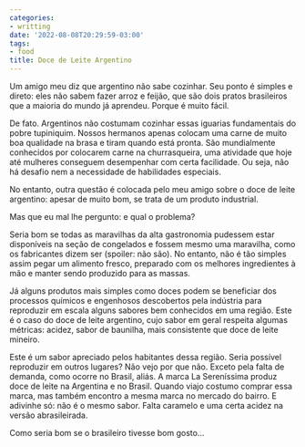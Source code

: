 ```yaml
---
categories:
- writting
date: '2022-08-08T20:29:59-03:00'
tags:
- food
title: Doce de Leite Argentino
---
```


Um amigo meu diz que argentino não sabe cozinhar. Seu ponto é simples e direto: eles não sabem fazer arroz e feijão, que são dois pratos brasileiros que a maioria do mundo já aprendeu. Porque é muito fácil.

De fato. Argentinos não costumam cozinhar essas iguarias fundamentais do pobre tupiniquim. Nossos hermanos apenas colocam uma carne de muito boa qualidade na brasa e tiram quando está pronta. São mundialmente conhecidos por colocarem carne na churrasqueira, uma atividade que hoje até mulheres conseguem desempenhar com certa facilidade. Ou seja, não há desafio nem a necessidade de habilidades especiais.

No entanto, outra questão é colocada pelo meu amigo sobre o doce de leite argentino: apesar de muito bom, se trata de um produto industrial.

Mas que eu mal lhe pergunto: e qual o problema?

Seria bom se todas as maravilhas da alta gastronomia pudessem estar disponíveis na seção de congelados e fossem mesmo uma maravilha, como os fabricantes dizem ser (spoiler: não são). No entanto, não é tão simples assim pegar um alimento fresco, preparado com os melhores ingredientes à mão e manter  sendo produzido para as massas.

Já alguns produtos mais simples como doces podem se beneficiar dos processos químicos e engenhosos descobertos pela indústria para reproduzir em escala alguns sabores bem conhecidos em uma região. Este é o caso do doce de leite argentino, cujo sabor em geral respeita algumas métricas: acidez, sabor de baunilha, mais consistente que doce de leite mineiro.

Este é um sabor apreciado pelos habitantes dessa região. Seria possível reproduzir em outros lugares? Não vejo por que não. Exceto pela falta de demanda, como ocorre no Brasil, aliás. A marca La Sereníssima produz doce de leite na Argentina e no Brasil. Quando viajo costumo comprar essa marca, mas também encontro a mesma marca no mercado do bairro. E adivinhe só: não é o mesmo sabor. Falta caramelo e uma certa acidez na versão abrasileirada.

Como seria bom se o brasileiro tivesse bom gosto...